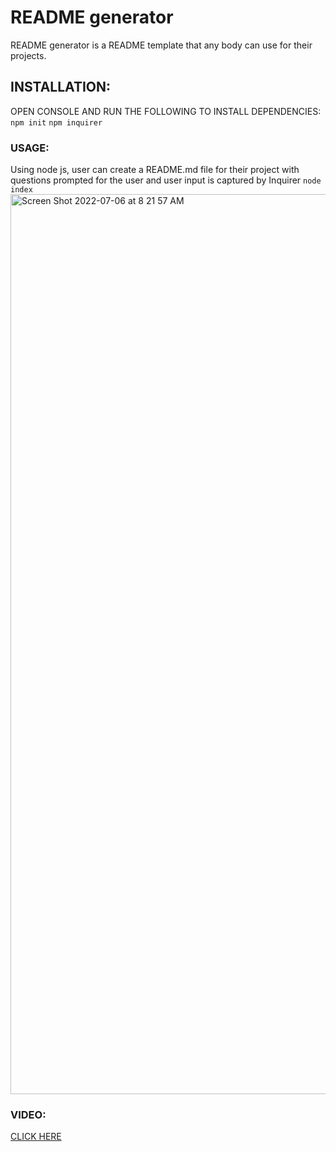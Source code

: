 # README generator
  README generator is a README template that any body can use for their projects.
  
  ## INSTALLATION:
  OPEN CONSOLE AND RUN THE FOLLOWING TO INSTALL DEPENDENCIES:
  ```npm init```
  ```npm inquirer```
  ### USAGE:
  Using node js, user can create a README.md file for their project with questions prompted for the user
  and user input is captured by Inquirer
  ```node index```
  <img width="1440" alt="Screen Shot 2022-07-06 at 8 21 57 AM" src="https://user-images.githubusercontent.com/101302483/177561593-eed92109-8d44-4059-8a06-b1e0fc9ab4bb.png">
  ### VIDEO:
  [CLICK HERE](https://drive.google.com/file/d/1sbMVjmm5etKW90WZz3QiMA3UW3Lan_6L/view) 
